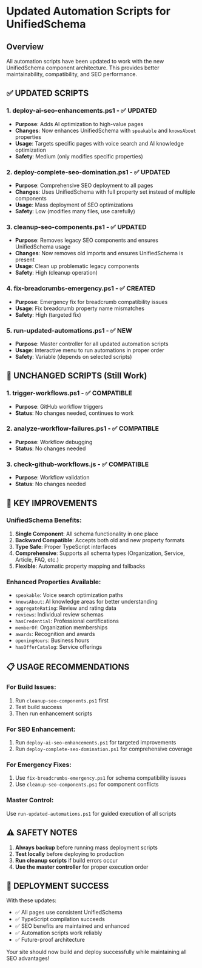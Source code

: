 # Updated Automation Scripts for UnifiedSchema

## Overview
All automation scripts have been updated to work with the new UnifiedSchema component architecture. This provides better maintainability, compatibility, and SEO performance.

## ✅ UPDATED SCRIPTS

### 1. **deploy-ai-seo-enhancements.ps1** - ✅ UPDATED
- **Purpose**: Adds AI optimization to high-value pages
- **Changes**: Now enhances UnifiedSchema with `speakable` and `knowsAbout` properties
- **Usage**: Targets specific pages with voice search and AI knowledge optimization
- **Safety**: Medium (only modifies specific properties)

### 2. **deploy-complete-seo-domination.ps1** - ✅ UPDATED  
- **Purpose**: Comprehensive SEO deployment to all pages
- **Changes**: Uses UnifiedSchema with full property set instead of multiple components
- **Usage**: Mass deployment of SEO optimizations
- **Safety**: Low (modifies many files, use carefully)

### 3. **cleanup-seo-components.ps1** - ✅ UPDATED
- **Purpose**: Removes legacy SEO components and ensures UnifiedSchema usage
- **Changes**: Now removes old imports and ensures UnifiedSchema is present
- **Usage**: Clean up problematic legacy components
- **Safety**: High (cleanup operation)

### 4. **fix-breadcrumbs-emergency.ps1** - ✅ CREATED
- **Purpose**: Emergency fix for breadcrumb compatibility issues
- **Usage**: Fix breadcrumb property name mismatches
- **Safety**: High (targeted fix)

### 5. **run-updated-automations.ps1** - ✅ NEW
- **Purpose**: Master controller for all updated automation scripts
- **Usage**: Interactive menu to run automations in proper order
- **Safety**: Variable (depends on selected scripts)

## 🔄 UNCHANGED SCRIPTS (Still Work)

### 1. **trigger-workflows.ps1** - ✅ COMPATIBLE
- **Purpose**: GitHub workflow triggers
- **Status**: No changes needed, continues to work

### 2. **analyze-workflow-failures.ps1** - ✅ COMPATIBLE
- **Purpose**: Workflow debugging
- **Status**: No changes needed

### 3. **check-github-workflows.js** - ✅ COMPATIBLE
- **Purpose**: Workflow validation
- **Status**: No changes needed

## 🚀 KEY IMPROVEMENTS

### **UnifiedSchema Benefits:**
1. **Single Component**: All schema functionality in one place
2. **Backward Compatible**: Accepts both old and new property formats
3. **Type Safe**: Proper TypeScript interfaces
4. **Comprehensive**: Supports all schema types (Organization, Service, Article, FAQ, etc.)
5. **Flexible**: Automatic property mapping and fallbacks

### **Enhanced Properties Available:**
- `speakable`: Voice search optimization paths
- `knowsAbout`: AI knowledge areas for better understanding
- `aggregateRating`: Review and rating data
- `reviews`: Individual review schemas
- `hasCredential`: Professional certifications
- `memberOf`: Organization memberships
- `awards`: Recognition and awards
- `openingHours`: Business hours
- `hasOfferCatalog`: Service offerings

## 📋 USAGE RECOMMENDATIONS

### **For Build Issues:**
1. Run `cleanup-seo-components.ps1` first
2. Test build success
3. Then run enhancement scripts

### **For SEO Enhancement:**
1. Run `deploy-ai-seo-enhancements.ps1` for targeted improvements
2. Run `deploy-complete-seo-domination.ps1` for comprehensive coverage

### **For Emergency Fixes:**
1. Use `fix-breadcrumbs-emergency.ps1` for schema compatibility issues
2. Use `cleanup-seo-components.ps1` for component conflicts

### **Master Control:**
Use `run-updated-automations.ps1` for guided execution of all scripts

## ⚠️ SAFETY NOTES

1. **Always backup** before running mass deployment scripts
2. **Test locally** before deploying to production
3. **Run cleanup scripts** if build errors occur
4. **Use the master controller** for proper execution order

## 🎯 DEPLOYMENT SUCCESS

With these updates:
- ✅ All pages use consistent UnifiedSchema
- ✅ TypeScript compilation succeeds
- ✅ SEO benefits are maintained and enhanced
- ✅ Automation scripts work reliably
- ✅ Future-proof architecture

Your site should now build and deploy successfully while maintaining all SEO advantages!
